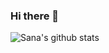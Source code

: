 ### Hi there 👋

![Sana's github stats](https://github-readme-stats.vercel.app/api?username=sana-20&show_icons=true&theme=shades-of-purple)  
